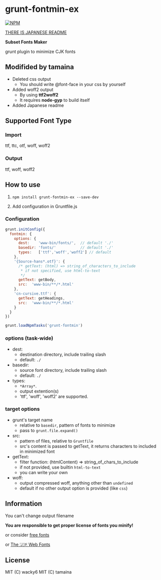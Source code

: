 grunt-fontmin-ex
===
[![NPM](https://nodei.co/npm/grunt-fontmin-ex.png)](https://nodei.co/npm/grunt-fontmin-ex/)

[THERE IS JAPANESE README](README.ja.md)

**Subset Fonts Maker**

grunt plugin to minimize CJK fonts

## Modifided by tamaina

* Deleted css output
  * You should write @font-face in your css by yourself
* Added woff2 output
  * By using **ttf2woff2**
  * It requires **node-gyp** to build itself
* Added Japanese readme

## Supported Font Type

### Import

ttf, ttc, otf, woff, woff2

### Output

ttf, woff, woff2

## How to use

1.  ~~~
    npm install grunt-fontmin-ex --save-dev
    ~~~
2. Add configuration in Gruntfile.js

### Configuration
```JavaScript
grunt.initConfig({
  fontmin: {
    options: {
      dest:    'www-bin/fonts/',  // default './'
      basedir: 'fonts/'           // default './'
      types:   ['ttf','woff','woff2'] // default
    },
    '{Source-hans*.otf}': {
      /* getText: (html) => string_of_characters_to_include
       * if not specified, use html-to-text
       */
      getText: getBody,
      src:  'www-bin/**/*.html'
    },
    'cn-cursive.ttf': {
      getText: getHeadings,
      src:  'www-bin/**/*.html'
    }
  }
})

grunt.loadNpmTasks('grunt-fontmin')
```

### options (task-wide)
* dest:
  * destination directory, include trailing slash
  * default: `./`
* basedir:
  * source font directory, include trailing slash
  * default: `./`
* types:
  * `*Array*`.
  * output extention(s)
  * 'ttf', 'woff', 'woff2' are supported.

### target options
* grunt's target name
  * relative to `basedir`, pattern of fonts to minimize
  * pass to `grunt.file.expand()`
* src:
  * pattern of files, relative to `Gruntfile`
  * src's content is passed to getText, it returns characters to included in minimized font
* getText:
  * filter function: (htmlContent) => string_of_chars_to_include
  * if not provided, use builtin `html-to-text`
  * you can write your own
* woff:
  * output compressed woff, anything other than `undefined`
  * default if no other output option is provided (like `css`)


## Information

You can't change output filename

**You are responsible to get proper license of fonts you minify!**  

or consider [free fonts](http://zenozeng.github.io/Free-Chinese-Fonts/) 

or [The 🇯🇵 Web Fonts](https://tmin.xyz/The-Japanese-Web-Fonts/)

## License
MIT (C) wacky6
MIT (C) tamaina
